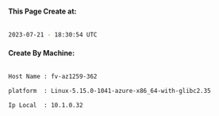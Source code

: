 
   
#### This Page Create at:

```bash

2023-07-21 - 18:30:54 UTC

```

#### Create By Machine:

```bash

Host Name : fv-az1259-362

platform  : Linux-5.15.0-1041-azure-x86_64-with-glibc2.35

Ip Local  : 10.1.0.32

```

